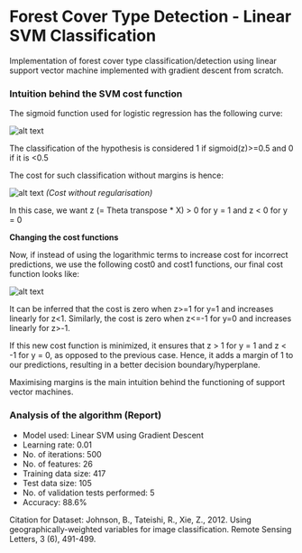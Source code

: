 # Forest Cover Type Detection - Linear SVM Classification
Implementation of forest cover type classification/detection using linear support vector machine implemented with gradient descent from scratch.

### Intuition behind the SVM cost function

The sigmoid function used for logistic regression has the following curve:

![alt text](https://abhinavthukral97.github.io/LinearSVMClassification/img/sigmoid.jpg "Sigmoid Function")

The classification of the hypothesis is considered 1 if sigmoid(z)>=0.5 and 0 if it is <0.5

The cost for such classification without margins is hence:

![alt text](https://abhinavthukral97.github.io/LinearSVMClassification/img/oldcost.jpg "Cost function for classification without margin")
_(Cost without regularisation)_

In this case, we want z (= Theta transpose * X) > 0 for y = 1 and z < 0 for y = 0

**__Changing the cost functions__**

Now, if instead of using the logarithmic terms to increase cost for incorrect predictions, we use the following cost0 and cost1 functions, our final cost function looks like:

![alt text](https://abhinavthukral97.github.io/LinearSVMClassification/img/newcost.jpg "Cost function for classification with margin and graphs")

It can be inferred that the cost is zero when z>=1 for y=1 and increases linearly for z<1.
Similarly, the cost is zero when z<=-1 for y=0 and increases linearly for z>-1.

If this new cost function is minimized, it ensures that z > 1 for y = 1 and z < -1 for y = 0, as opposed to the previous case. Hence, it adds a margin of 1 to our predictions, resulting in a better decision boundary/hyperplane.

Maximising margins is the main intuition behind the functioning of support vector machines. 

### Analysis of the algorithm (Report)

* Model used:  Linear SVM using Gradient Descent
* Learning rate: 0.01
* No. of iterations: 500
* No. of features: 26
* Training data size: 417
* Test data size: 105
* No. of validation tests performed: 5
* Accuracy: 88.6%

Citation for Dataset: Johnson, B., Tateishi, R., Xie, Z., 2012. Using geographically-weighted variables for image classification. Remote Sensing Letters, 3 (6), 491-499.
